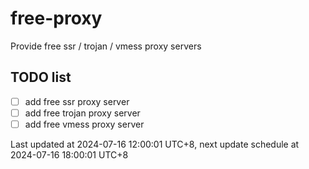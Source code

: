 
# free-proxy
Provide free ssr / trojan / vmess proxy servers


## TODO list
- [ ] add free ssr proxy server
- [ ] add free trojan proxy server
- [ ] add free vmess proxy server

Last updated at 2024-07-16 12:00:01 UTC+8, next update schedule at 2024-07-16 18:00:01 UTC+8

